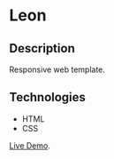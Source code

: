 # Leon

## Description

Responsive web template.

## Technologies

- HTML
- CSS

[Live Demo](https://moalaacs.github.io/Leon/).

